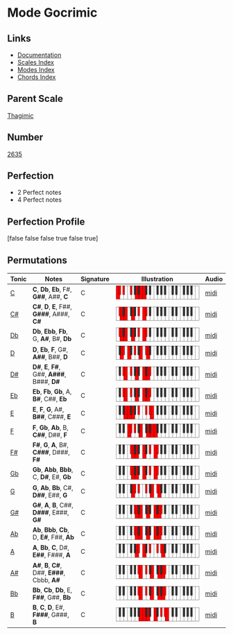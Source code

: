 # Mode Gocrimic

## Links

- [Documentation](index.md)
- [Scales Index](Scales.md)
- [Modes Index](Modes.md)
- [Chords Index](Chords.md)

## Parent Scale

[Thagimic](ScaleThagimic.md)

## Number

[2635](https://ianring.com/musictheory/scales/2635)

## Perfection

- 2 Perfect notes
- 4 Perfect notes

## Perfection Profile

[false false false true false true]

## Permutations

| Tonic | Notes | Signature | Illustration | Audio |
|-------|-------|-----------|--------------|-------|
| [C](ModeCNaturalGocrimic.md) | **C**, **Db**, **Eb**, F#, **G##**, A##, **C** | C | ![CNaturalGocrimic](ModeCNaturalGocrimic.png) | [midi](https://github.com/edipermadi/music/blob/main/docs/ModeCNaturalGocrimic.mid?raw=true) |
| [C#](ModeCSharpGocrimic.md) | **C#**, **D**, **E**, F##, **G###**, A###, **C#** | C | ![CSharpGocrimic](ModeCSharpGocrimic.png) | [midi](https://github.com/edipermadi/music/blob/main/docs/ModeCSharpGocrimic.mid?raw=true) |
| [Db](ModeDFlatGocrimic.md) | **Db**, **Ebb**, **Fb**, G, **A#**, B#, **Db** | C | ![DFlatGocrimic](ModeDFlatGocrimic.png) | [midi](https://github.com/edipermadi/music/blob/main/docs/ModeDFlatGocrimic.mid?raw=true) |
| [D](ModeDNaturalGocrimic.md) | **D**, **Eb**, **F**, G#, **A##**, B##, **D** | C | ![DNaturalGocrimic](ModeDNaturalGocrimic.png) | [midi](https://github.com/edipermadi/music/blob/main/docs/ModeDNaturalGocrimic.mid?raw=true) |
| [D#](ModeDSharpGocrimic.md) | **D#**, **E**, **F#**, G##, **A###**, B###, **D#** | C | ![DSharpGocrimic](ModeDSharpGocrimic.png) | [midi](https://github.com/edipermadi/music/blob/main/docs/ModeDSharpGocrimic.mid?raw=true) |
| [Eb](ModeEFlatGocrimic.md) | **Eb**, **Fb**, **Gb**, A, **B#**, C##, **Eb** | C | ![EFlatGocrimic](ModeEFlatGocrimic.png) | [midi](https://github.com/edipermadi/music/blob/main/docs/ModeEFlatGocrimic.mid?raw=true) |
| [E](ModeENaturalGocrimic.md) | **E**, **F**, **G**, A#, **B##**, C###, **E** | C | ![ENaturalGocrimic](ModeENaturalGocrimic.png) | [midi](https://github.com/edipermadi/music/blob/main/docs/ModeENaturalGocrimic.mid?raw=true) |
| [F](ModeFNaturalGocrimic.md) | **F**, **Gb**, **Ab**, B, **C##**, D##, **F** | C | ![FNaturalGocrimic](ModeFNaturalGocrimic.png) | [midi](https://github.com/edipermadi/music/blob/main/docs/ModeFNaturalGocrimic.mid?raw=true) |
| [F#](ModeFSharpGocrimic.md) | **F#**, **G**, **A**, B#, **C###**, D###, **F#** | C | ![FSharpGocrimic](ModeFSharpGocrimic.png) | [midi](https://github.com/edipermadi/music/blob/main/docs/ModeFSharpGocrimic.mid?raw=true) |
| [Gb](ModeGFlatGocrimic.md) | **Gb**, **Abb**, **Bbb**, C, **D#**, E#, **Gb** | C | ![GFlatGocrimic](ModeGFlatGocrimic.png) | [midi](https://github.com/edipermadi/music/blob/main/docs/ModeGFlatGocrimic.mid?raw=true) |
| [G](ModeGNaturalGocrimic.md) | **G**, **Ab**, **Bb**, C#, **D##**, E##, **G** | C | ![GNaturalGocrimic](ModeGNaturalGocrimic.png) | [midi](https://github.com/edipermadi/music/blob/main/docs/ModeGNaturalGocrimic.mid?raw=true) |
| [G#](ModeGSharpGocrimic.md) | **G#**, **A**, **B**, C##, **D###**, E###, **G#** | C | ![GSharpGocrimic](ModeGSharpGocrimic.png) | [midi](https://github.com/edipermadi/music/blob/main/docs/ModeGSharpGocrimic.mid?raw=true) |
| [Ab](ModeAFlatGocrimic.md) | **Ab**, **Bbb**, **Cb**, D, **E#**, F##, **Ab** | C | ![AFlatGocrimic](ModeAFlatGocrimic.png) | [midi](https://github.com/edipermadi/music/blob/main/docs/ModeAFlatGocrimic.mid?raw=true) |
| [A](ModeANaturalGocrimic.md) | **A**, **Bb**, **C**, D#, **E##**, F###, **A** | C | ![ANaturalGocrimic](ModeANaturalGocrimic.png) | [midi](https://github.com/edipermadi/music/blob/main/docs/ModeANaturalGocrimic.mid?raw=true) |
| [A#](ModeASharpGocrimic.md) | **A#**, **B**, **C#**, D##, **E###**, Cbbb, **A#** | C | ![ASharpGocrimic](ModeASharpGocrimic.png) | [midi](https://github.com/edipermadi/music/blob/main/docs/ModeASharpGocrimic.mid?raw=true) |
| [Bb](ModeBFlatGocrimic.md) | **Bb**, **Cb**, **Db**, E, **F##**, G##, **Bb** | C | ![BFlatGocrimic](ModeBFlatGocrimic.png) | [midi](https://github.com/edipermadi/music/blob/main/docs/ModeBFlatGocrimic.mid?raw=true) |
| [B](ModeBNaturalGocrimic.md) | **B**, **C**, **D**, E#, **F###**, G###, **B** | C | ![BNaturalGocrimic](ModeBNaturalGocrimic.png) | [midi](https://github.com/edipermadi/music/blob/main/docs/ModeBNaturalGocrimic.mid?raw=true) |
